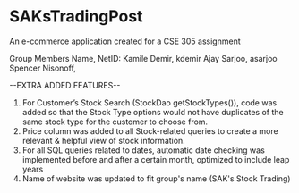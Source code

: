 # SAKsTradingPost
An e-commerce application created for a CSE 305 assignment

Group Members Name, NetID:
Kamile Demir, kdemir
Ajay Sarjoo, asarjoo
Spencer Nisonoff, 

--EXTRA ADDED FEATURES--
1. For Customer’s Stock Search (StockDao getStockTypes()), code was added so that the Stock Type options would not have duplicates of the same stock type for the customer to choose from.
2. Price column was added to all Stock-related queries to create a more relevant & helpful view of stock information.
3. For all SQL queries related to dates, automatic date checking was implemented before and after a certain month, optimized to include leap years
4. Name of website was updated to fit group's name (SAK's Stock Trading)
